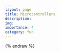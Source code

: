 ```yaml
---
layout: page
title: Microcontrollers
description: 
img: 
importance: 4
category: fun
---
```




{% endraw %}
